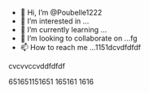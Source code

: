 - 👋 Hi, I’m @Poubelle1222
- 👀 I’m interested in ...
- 🌱 I’m currently learning ...
- 💞️ I’m looking to collaborate on ...fg
- 📫 How to reach me ...1151dcvdfdfdf
<!---erererer666dfdf
Poubelle1222/Poubelle1222 is a ✨ special ✨ reposdddfdffddffgfgfgg
--->    cvcvvccvddfdfdf
651651151651
165161
1616
